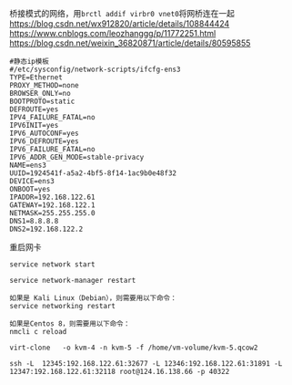 桥接模式的网络，用``brctl addif virbr0 vnet0``将网桥连在一起
https://blog.csdn.net/wx912820/article/details/108844424
https://www.cnblogs.com/leozhanggg/p/11772251.html
https://blog.csdn.net/weixin_36820871/article/details/80595855


```
#静态ip模板
#/etc/sysconfig/network-scripts/ifcfg-ens3
TYPE=Ethernet
PROXY_METHOD=none
BROWSER_ONLY=no
BOOTPROTO=static
DEFROUTE=yes
IPV4_FAILURE_FATAL=no
IPV6INIT=yes
IPV6_AUTOCONF=yes
IPV6_DEFROUTE=yes
IPV6_FAILURE_FATAL=no
IPV6_ADDR_GEN_MODE=stable-privacy
NAME=ens3
UUID=1924541f-a5a2-4bf5-8f14-1ac9b0e48f32
DEVICE=ens3
ONBOOT=yes
IPADDR=192.168.122.61
GATEWAY=192.168.122.1
NETMASK=255.255.255.0
DNS1=8.8.8.8
DNS2=192.168.122.2
```
重启网卡
```
service network start

service network-manager restart

如果是 Kali Linux（Debian），则需要用以下命令：
service networking restart

如果是Centos 8，则需要用以下命令：
nmcli c reload
```

```
virt-clone   -o kvm-4 -n kvm-5 -f /home/vm-volume/kvm-5.qcow2
```

```
ssh -L  12345:192.168.122.61:32677 -L 12346:192.168.122.61:31891 -L 12347:192.168.122.61:32118 root@124.16.138.66 -p 40322
```